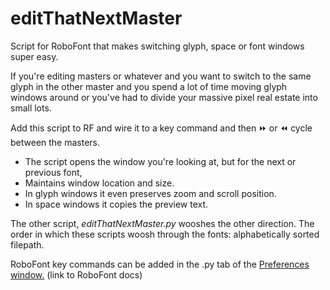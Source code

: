 # editThatNextMaster
Script for RoboFont that makes switching glyph, space or font windows super easy.

If you're editing masters or whatever and you want to switch to the same glyph in the other master
and you spend a lot of time moving glyph windows around or you've had to divide your
massive pixel real estate into small lots.

Add this script to RF and wire it to a key command and then ⏩ or ⏪ cycle between the masters.
* The script opens the window you're looking at, but for the next or previous font,
* Maintains window location and size.
* In glyph windows it even preserves zoom and scroll position.
* In space windows it copies the preview text.

The other script, *editThatNextMaster.py* wooshes the other direction.
The order in which these scripts woosh through the fonts: alphabetically sorted filepath.

RoboFont key commands can be added in the .py tab of the [Preferences window.](http://doc.robofont.com/documentation/workspace/preferences/python/) (link to RoboFont docs)

